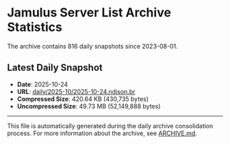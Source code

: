 # Jamulus Server List Archive Statistics

The archive contains 816 daily snapshots since 2023-08-01.

## Latest Daily Snapshot

- **Date**: 2025-10-24
- **URL**: [daily/2025-10/2025-10-24.ndjson.br](https://jamulus-archive.ap-south-1.linodeobjects.com/main/daily/2025-10/2025-10-24.ndjson.br)
- **Compressed Size**: 420.64 KB (430,735 bytes)
- **Uncompressed Size**: 49.73 MB (52,149,888 bytes)

---

This file is automatically generated during the daily archive consolidation process.
For more information about the archive, see [ARCHIVE.md](ARCHIVE.md).
